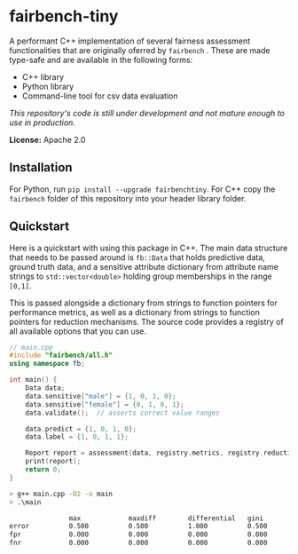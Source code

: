 # fairbench-tiny

A performant C++ implementation of several fairness assessment functionalities that are 
originally oferred by `fairbench` . These are made type-safe and are available in the following forms:

- C++ library
- Python library
- Command-line tool for csv data evaluation

*This repository's code is still under development and not mature enough to use in production.*

**License:** Apache 2.0


## Installation

For Python, run `pip install --upgrade fairbenchtiny`. For C++ copy the `fairbench`
folder of this repository into your header library folder.

## Quickstart

Here is a quickstart with using this package in C++.
The main data structure that needs to be passed around
is `fb::Data` that holds predictive data, ground truth
data, and a sensitive attribute dictionary
from attribute name strings to `std::vector<double>` 
holding group memberships in the range `[0,1]`.

This is passed alongside a dictionary from strings to
function pointers for performance metrics, as well as
a dictionary from strings to function pointers
for reduction mechanisms. The source code provides
a registry of all available options that you can
use.

```cpp
// main.cpp
#include "fairbench/all.h"
using namespace fb;

int main() {
    Data data;
    data.sensitive["male"] = {1, 0, 1, 0};
    data.sensitive["female"] = {0, 1, 0, 1};
    data.validate();  // asserts correct value ranges

    data.predict = {1, 0, 1, 0};
    data.label = {1, 0, 1, 1};

    Report report = assessment(data, registry.metrics, registry.reductions);
    print(report);
    return 0;
}
```

```bash
> g++ main.cpp -O2 -o main
> .\main

               max            maxdiff        differential   gini
error          0.500          0.500          1.000          0.500
fpr            0.000          0.000          0.000          0.000
fnr            0.000          0.000          0.000          0.000
```